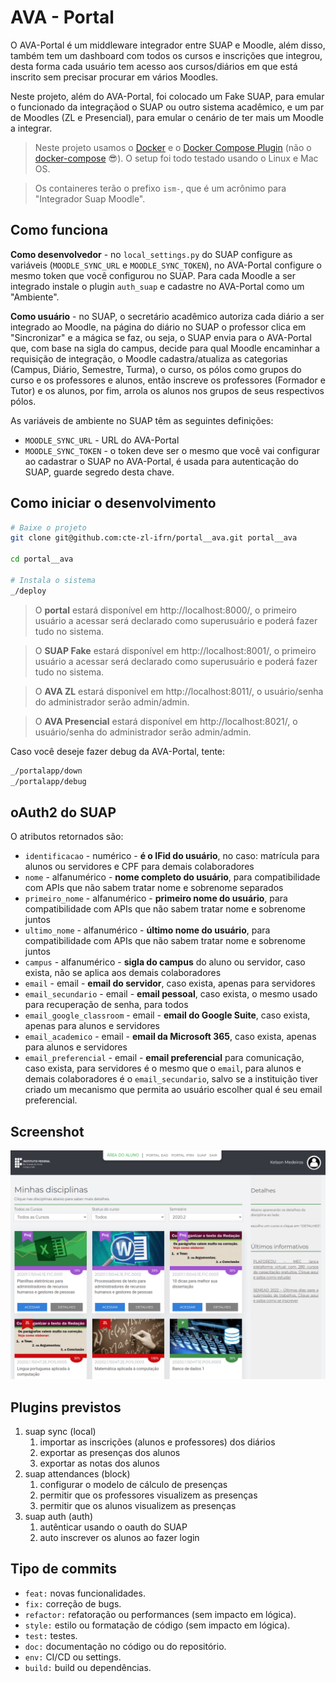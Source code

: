 # AVA - Portal

O AVA-Portal é um middleware integrador entre SUAP e Moodle, além disso, também tem um dashboard com todos os cursos e inscrições que integrou, desta forma cada usuário tem acesso aos cursos/diários em que está inscrito sem precisar procurar em vários Moodles.

Neste projeto, além do AVA-Portal, foi colocado um Fake SUAP, para emular o funcionado da integraçãod o SUAP ou outro sistema acadêmico, e um par de Moodles (ZL e Presencial), para emular o cenário de ter mais um Moodle a integrar.

> Neste projeto usamos o [Docker](https://docs.docker.com/engine/install/) e o [Docker Compose Plugin](https://docs.docker.com/compose/install/compose-plugin/#:~:text=%20Install%20the%20plugin%20manually%20%F0%9F%94%97%20%201,of%20Compose%20you%20want%20to%20use.%20More%20) (não o [docker-compose](https://docs.docker.com/compose/install/) 😎). O setup foi todo testado usando o Linux e Mac OS.

> Os containeres terão o prefixo `ism-`, que é um acrônimo para "Integrador Suap Moodle".

## Como funciona

**Como desenvolvedor** - no `local_settings.py` do SUAP configure as variáveis (`MOODLE_SYNC_URL` e `MOODLE_SYNC_TOKEN`), no AVA-Portal configure o mesmo token que você configurou no SUAP. Para cada  Moodle a ser integrado instale o plugin `auth_suap` e cadastre no AVA-Portal como um "Ambiente". 

**Como usuário** - no SUAP, o secretário acadêmico autoriza cada diário a ser integrado ao Moodle, na página do diário no SUAP o professor clica em "Sincronizar" e a mágica se faz, ou seja, o SUAP envia para o AVA-Portal que, com base na sigla do campus, decide para qual Moodle encaminhar a requisição de integração, o Moodle cadastra/atualiza as categorias (Campus, Diário, Semestre, Turma), o curso, os pólos como grupos do curso e os professores e alunos, então inscreve os professores (Formador e Tutor) e os alunos, por fim, arrola os alunos nos grupos de seus respectivos pólos.

As variáveis de ambiente no SUAP têm as seguintes definições:
- `MOODLE_SYNC_URL` - URL do AVA-Portal
- `MOODLE_SYNC_TOKEN` - o token deve ser o mesmo que você vai configurar ao cadastrar o SUAP no AVA-Portal, é usada para autenticação do SUAP, guarde segredo desta chave.

## Como iniciar o desenvolvimento

```bash
# Baixe o projeto
git clone git@github.com:cte-zl-ifrn/portal__ava.git portal__ava 

cd portal__ava

# Instala o sistema
_/deploy
```

> O **portal** estará disponível em http://localhost:8000/, o primeiro usuário a acessar será declarado como superusuário e poderá fazer tudo no sistema.

> O **SUAP Fake** estará disponível em http://localhost:8001/, o primeiro usuário a acessar será declarado como superusuário e poderá fazer tudo no sistema.

> O **AVA ZL** estará disponível em http://localhost:8011/, o usuário/senha do administrador serão admin/admin.

> O **AVA Presencial** estará disponível em http://localhost:8021/, o usuário/senha do administrador serão admin/admin.

Caso você deseje fazer debug da AVA-Portal, tente:

```bash
_/portalapp/down
_/portalapp/debug
```

## oAuth2 do SUAP

O atributos retornados são:

- `identificacao` - numérico - **é o IFid do usuário**, no caso: matrícula para alunos ou servidores e CPF para demais colaboradores
- `nome` - alfanumérico - **nome completo do usuário**, para compatibilidade com APIs que não sabem tratar nome e sobrenome separados
- `primeiro_nome` - alfanumérico - **primeiro nome do usuário**, para compatibilidade com APIs que não sabem tratar nome e sobrenome juntos
- `ultimo_nome` - alfanumérico - **último nome do usuário**, para compatibilidade com APIs que não sabem tratar nome e sobrenome juntos
- `campus` - alfanumérico - **sigla do campus** do aluno ou servidor, caso exista, não se aplica aos demais colaboradores
- `email` - email - **email do servidor**, caso exista, apenas para servidores
- `email_secundario` - email - **email pessoal**, caso exista, o mesmo usado para recuperação de senha, para todos
- `email_google_classroom` - email - **email do Google Suite**, caso exista, apenas para alunos e servidores
- `email_academico` - email - **email da Microsoft 365**, caso exista, apenas para alunos e servidores
- `email_preferencial` - email - **email preferencial** para comunicação, caso exista, para servidores é o mesmo que o `email`, para alunos e demais colaboradores é o `email_secundario`, salvo se a instituição tiver criado um mecanismo que permita ao usuário escolher qual é seu email preferencial.


## Screenshot

![screenshot](screenshot.png)


## Plugins previstos

1. suap sync (local)
   1. importar as inscrições (alunos e professores) dos diários
   2. exportar as presenças dos alunos
   3. exportar as notas dos alunos
2. suap attendances (block)
   1. configurar o modelo de cálculo de presenças
   2. permitir que os professores visualizem as presenças
   3. permitir que os alunos visualizem as presenças
3. suap auth (auth)
   1. autênticar usando o oauth do SUAP
   2. auto inscrever os alunos ao fazer login


## Tipo de commits

- `feat:` novas funcionalidades.
- `fix:` correção de bugs.
- `refactor:` refatoração ou performances (sem impacto em lógica).
- `style:` estilo ou formatação de código (sem impacto em lógica).
- `test:` testes.
- `doc:` documentação no código ou do repositório.
- `env:` CI/CD ou settings.
- `build:` build ou dependências.

